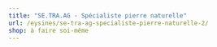 ```yaml
---
title: "SE.TRA.AG - Spécialiste pierre naturelle"
url: /eysines/se-tra-ag-specialiste-pierre-naturelle-2/
shop: à faire soi-même
---
```

